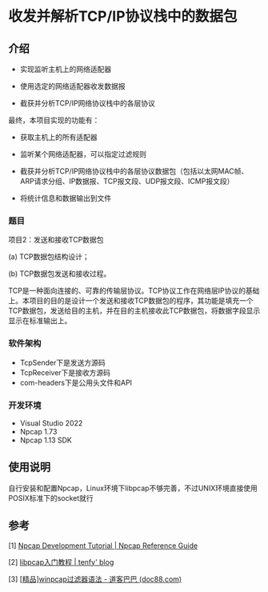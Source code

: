 # 收发并解析TCP/IP协议栈中的数据包

## 介绍

- 实现监听主机上的网络适配器

- 使用选定的网络适配器收发数据报

- 截获并分析TCP/IP网络协议栈中的各层协议

最终，本项目实现的功能有：

- 获取主机上的所有适配器

- 监听某个网络适配器，可以指定过滤规则

- 截获并分析TCP/IP网络协议栈中的各层协议数据包（包括以太网MAC帧、ARP请求分组、IP数据报、TCP报文段、UDP报文段、ICMP报文段）

- 将统计信息和数据输出到文件

### 题目

项目2：发送和接收TCP数据包

(a) TCP数据包结构设计；

(b) TCP数据包发送和接收过程。

TCP是一种面向连接的、可靠的传输层协议。TCP协议工作在网络层IP协议的基础上。本项目的目的是设计一个发送和接收TCP数据包的程序，其功能是填充一个TCP数据包，发送给目的主机，并在目的主机接收此TCP数据包，将数据字段显示显示在标准输出上。

### 软件架构

- TcpSender下是发送方源码
- TcpReceiver下是接收方源码
- com-headers下是公用头文件和API


### 开发环境

- Visual Studio 2022
- Npcap 1.73
- Npcap 1.13 SDK

## 使用说明

自行安装和配置Npcap，Linux环境下libpcap不够完善，不过UNIX环境直接使用POSIX标准下的socket就行

## 参考

[1] [Npcap Development Tutorial | Npcap Reference Guide](https://npcap.com/guide/npcap-tutorial.html)

[2] [libpcap入门教程 | tenfy' blog](https://tenfy.cn/2018/12/01/libpcap-tutorial/)

[3] [[精品\]winpcap过滤器语法 - 道客巴巴 (doc88.com)](http://www.doc88.com/p-8466091442168.html)
